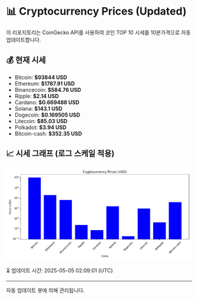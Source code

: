 
# 📊 Cryptocurrency Prices (Updated)

이 리포지토리는 CoinGecko API를 사용하여 코인 TOP 10 시세를 10분가격으로 자동 업데이트합니다.

## 💰 현재 시세
- Bitcoin: **$93844 USD**
- Ethereum: **$1787.91 USD**
- Binancecoin: **$584.76 USD**
- Ripple: **$2.14 USD**
- Cardano: **$0.669488 USD**
- Solana: **$143.1 USD**
- Dogecoin: **$0.169505 USD**
- Litecoin: **$85.03 USD**
- Polkadot: **$3.94 USD**
- Bitcoin-cash: **$352.35 USD**

## 📈 시세 그래프 (로그 스케일 적용)
![Crypto Prices](crypto_prices.png)

⏳ 업데이트 시간: 2025-05-05 02:09:01 (UTC)

---
자동 업데이트 봇에 의해 관리됩니다.
